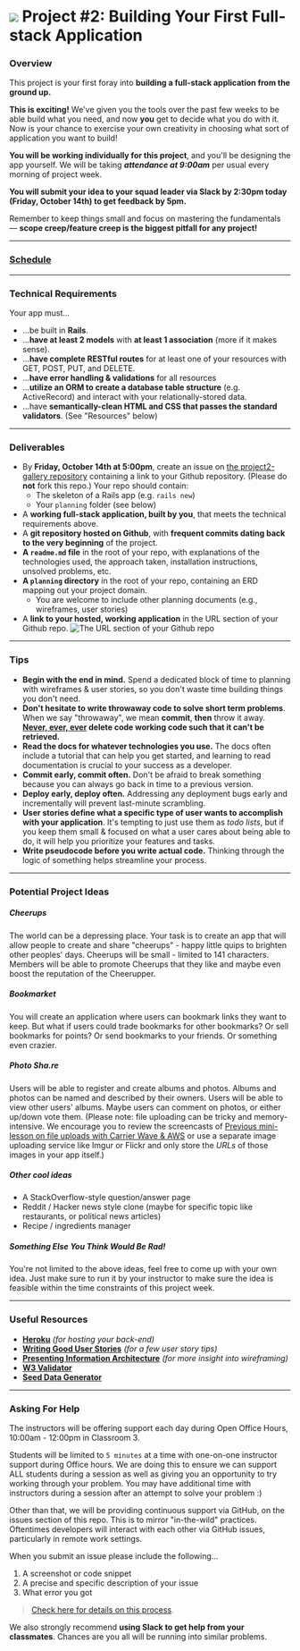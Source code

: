 # ![](https://ga-dash.s3.amazonaws.com/production/assets/logo-9f88ae6c9c3871690e33280fcf557f33.png) Project #2: Building Your First Full-stack Application

### Overview

This project is your first foray into **building a full-stack application from the ground up.**

**This is exciting!** We've given you the tools over the past few weeks to be able build what you need, and now **you** get to decide what you do with it. Now is your chance to exercise your own creativity in choosing what sort of application you want to build!

**You will be working individually for this project**, and you'll be designing the app yourself. We will be taking ***attendance at 9:00am*** per usual every morning of project week.

**You will submit your idea to your squad leader via Slack by 2:30pm today (Friday, October 14th) to get feedback by 5pm.**

Remember to keep things small and focus on mastering the fundamentals &mdash; **scope creep/feature creep is the biggest pitfall for any project!**

---
### [Schedule](./schedule.md)

---
### Technical Requirements

Your app must...

* ...be built in **Rails**.
* ...**have at least 2 models** with **at least 1 association** (more if it makes sense).
* ...**have complete RESTful routes** for at least one of your resources with GET, POST, PUT, and DELETE.
* ...**have error handling & validations** for all resources
* ...**utilize an ORM to create a database table structure** (e.g. ActiveRecord) and interact with your relationally-stored data.
* ...have **semantically-clean HTML and CSS that passes the standard validators**. (See "Resources" below)

---

### Deliverables

* By **Friday, October 14th at 5:00pm**, create an issue on [the project2-gallery repository](https://github.com/ga-dc/project2-gallery) containing a link to your Github repository. (Please do **not** fork this repo.) Your repo should contain:
  - The skeleton of a Rails app (e.g. `rails new`)
  - Your `planning` folder (see below)
* A **working full-stack application, built by you**, that meets the technical requirements above.
* A **git repository hosted on Github**, with **frequent commits dating back to the very beginning** of the project.
* **A ``readme.md`` file** in the root of your repo, with explanations of the technologies used, the approach taken, installation instructions, unsolved problems, etc.
* **A `planning` directory** in the root of your repo, containing an ERD mapping out your project domain.
  - You are welcome to include other planning documents (e.g., wireframes, user stories)
* A **link to your hosted, working application** in the URL section of your Github repo.
![The URL section of your Github repo](http://i.imgur.com/QQ7RsfR.gif)

---

### Tips

* **Begin with the end in mind.** Spend a dedicated block of time to planning with wireframes & user stories, so you don't waste time building things you don't need.
* **Don't hesitate to write throwaway code to solve short term problems**. When we say "throwaway", we mean **commit**, **then** throw it away. **[Never, ever, ever](https://www.youtube.com/watch?v=WA4iX5D9Z64&ab_channel=TaylorSwiftVEVO) delete code working code such that it can't be retrieved.**
* **Read the docs for whatever technologies you use.** The docs often include a tutorial that can help you get started, and learning to read documentation is crucial to your success as a developer.
* **Commit early, commit often.** Don't be afraid to break something because you can always go back in time to a previous version.
* **Deploy early, deploy often.** Addressing any deployment bugs early and incrementally will prevent last-minute scrambling.
* **User stories define what a specific type of user wants to accomplish with your application**. It's tempting to just use them as _todo lists_, but if you keep them small & focused on what a user cares about being able to do, it will help you prioritize your features and tasks.
* **Write pseudocode before you write actual code.** Thinking through the logic of something helps streamline your process.

---

### Potential Project Ideas

##### Cheerups

The world can be a depressing place. Your task is to create an app that will allow people to create and share "cheerups" - happy little quips to brighten other peoples' days. Cheerups will be small - limited to 141 characters. Members will be able to promote Cheerups that they like and maybe even boost the reputation of the Cheerupper.

##### Bookmarket

You will create an application where users can bookmark links they want to keep. But what if users could trade bookmarks for other bookmarks? Or sell bookmarks for points? Or send bookmarks to your friends. Or something even crazier.

##### Photo Sha.re

Users will be able to register and create albums and photos. Albums and photos can be named and described by
their owners. Users will be able to view other users' albums. Maybe users can
comment on photos, or either up/down vote them. (Please note: file uploading can
be tricky and memory-intensive. We encourage you to review the screencasts of [Previous mini-lesson on file uploads with Carrier Wave & AWS](https://github.com/ga-dc/wdi6-formerly-curriculum/tree/3071663bc9aaac00fe5eee4b11c171af60f826b5/mini-lessons/file-uploads-with-carrier-wave-and-aws) or use a separate image uploading service like Imgur or Flickr and only store the *URLs* of those images in your app itself.)

##### Other cool ideas

- A StackOverflow-style question/answer page
- Reddit / Hacker news style clone (maybe for specific topic like restaurants, or political news articles)
- Recipe / ingredients manager

##### Something Else You Think Would Be Rad!

You're not limited to the above ideas, feel free to come up with your own idea. Just make sure to run it by your instructor to make sure the idea is feasible within the time constraints of this project week.

---

### Useful Resources

* **[Heroku](http://www.heroku.com)** _(for hosting your back-end)_
* **[Writing Good User Stories](http://www.mariaemerson.com/user-stories/)** _(for a few user story tips)_
* **[Presenting Information Architecture](http://webstyleguide.com/wsg3/3-information-architecture/4-presenting-information.html)** _(for more insight into wireframing)_
* **[W3 Validator](http://validator.w3.org)**
* **[Seed Data Generator](https://www.mockaroo.com/)**

---

### Asking For Help

The instructors will be offering support each day during Open Office Hours, 10:00am - 12:00pm in Classroom 3.

Students will be limited to `5 minutes` at a time with one-on-one instructor support during Office hours. We are doing this to ensure we can support ALL students during a session as well as giving you an opportunity to try working through your problem. You may have additional time with instructors during a session after an attempt to solve your problem :)

Other than that, we will be providing continuous support via GitHub, on the issues section of this repo. This is to mirror "in-the-wild" practices. Oftentimes developers will interact with each other via GitHub issues, particularly in remote work settings.

When you submit an issue please include the following...
  1. A screenshot or code snippet
  2. A precise and specific description of your issue
  3. What error you got

> [Check here for details on this process](https://github.com/ga-dc/wdi12/blob/master/asking-for-help.md#during-project-weeks).

We also strongly recommend **using Slack to get help from your classmates**. Chances are you all will be running into similar problems.
